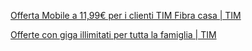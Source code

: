 [Offerta Mobile a 11,99€ per i clienti TIM Fibra casa | TIM](https://www.tim.it/fisso-e-mobile/mobile/tim-fix)

[Offerte con giga illimitati per tutta la famiglia | TIM](https://www.tim.it/fisso-e-mobile/tim-unica)
